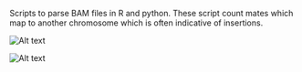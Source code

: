 
Scripts to parse BAM files in R and python.
These script count mates which map to another chromosome which is often indicative of insertions.

![Alt text](/path/to/img.jpg)

![Alt text](/path/to/img.jpg "Optional title")

